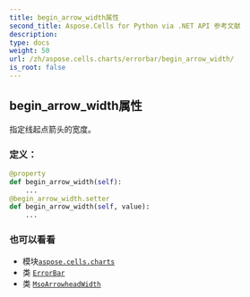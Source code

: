 ```yaml
---
title: begin_arrow_width属性
second_title: Aspose.Cells for Python via .NET API 参考文献
description:
type: docs
weight: 50
url: /zh/aspose.cells.charts/errorbar/begin_arrow_width/
is_root: false
---
```

## begin_arrow_width属性

指定线起点箭头的宽度。
### 定义：
```python
@property
def begin_arrow_width(self):
    ...
@begin_arrow_width.setter
def begin_arrow_width(self, value):
    ...
```

### 也可以看看
* 模块[`aspose.cells.charts`](../../)
* 类 [`ErrorBar`](/cells/python-net/zh/aspose.cells.charts/errorbar)
* 类 [`MsoArrowheadWidth`](/cells/python-net/zh/aspose.cells.drawing/msoarrowheadwidth)
